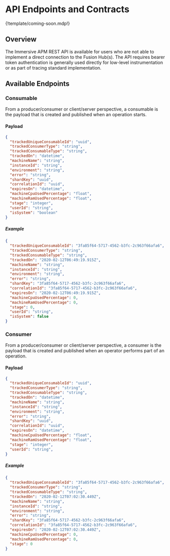 # API Endpoints and Contracts

{!template/coming-soon.mdp!}

## Overview

The Immersive APM REST API is available for users who are not able to implement a direct connection to the Fusion Hub(s).  The API requires bearer token authentication is generally used directly for low-level instrumentation or as part of tracing standard implementation.

## Available Endpoints

### Consumable

From a producer/consumer or client/server perspective, a consumable is the payload that is created and published when an operation starts.

<!--#### Endpoint

`TODO: Url`
-->

#### Payload

```json
{
  "trackedUniqueConsumableId": "uuid",
  "trackedConsumerType": "string",
  "trackedConsumableType": "string",
  "trackedOn": "datetime",
  "machineName": "string",
  "instanceId": "string",
  "environment": "string",
  "error": "string",
  "shardKey": "uuid",
  "correlationId": "uuid",
  "expiresOn": "datetime",
  "machineCpuUsedPercentage": "float",
  "machineRamUsedPercentage": "float",
  "stage": "integer",
  "userId": "string",
  "isSystem": "boolean"
}
```

##### Example

```json
{
  "trackedUniqueConsumableId": "3fa85f64-5717-4562-b3fc-2c963f66afa6",
  "trackedConsumerType": "string",
  "trackedConsumableType": "string",
  "trackedOn": "2020-02-12T06:49:19.915Z",
  "machineName": "string",
  "instanceId": "string",
  "environment": "string",
  "error": "string",
  "shardKey": "3fa85f64-5717-4562-b3fc-2c963f66afa6",
  "correlationId": "3fa85f64-5717-4562-b3fc-2c963f66afa6",
  "expiresOn": "2020-02-12T06:49:19.915Z",
  "machineCpuUsedPercentage": 0,
  "machineRamUsedPercentage": 0,
  "stage": 0,
  "userId": "string",
  "isSystem": false
}
```

### Consumer

From a producer/consumer or client/server perspective, a consumer is the payload that is created and published when an operator performs part of an operation.

<!--#### Endpoint

`TODO: Url`

-->

#### Payload

```json
{
  "trackedUniqueConsumableId": "uuid",
  "trackedConsumerType": "string",
  "trackedConsumableType": "string",
  "trackedOn": "datetime",
  "machineName": "string",
  "instanceId": "string",
  "environment": "string",
  "error": "string",
  "shardKey": "uuid",
  "correlationId": "uuid",
  "expiresOn": "datetime",
  "machineCpuUsedPercentage": "float",
  "machineRamUsedPercentage": "float",
  "stage": "integer",
  "userId": "string",
}
```

##### Example

```json
{
  "trackedUniqueConsumableId": "3fa85f64-5717-4562-b3fc-2c963f66afa6",
  "trackedConsumerType": "string",
  "trackedConsumableType": "string",
  "trackedOn": "2020-02-12T07:02:30.449Z",
  "machineName": "string",
  "instanceId": "string",
  "environment": "string",
  "error": "string",
  "shardKey": "3fa85f64-5717-4562-b3fc-2c963f66afa6",
  "correlationId": "3fa85f64-5717-4562-b3fc-2c963f66afa6",
  "expiresOn": "2020-02-12T07:02:30.449Z",
  "machineCpuUsedPercentage": 0,
  "machineRamUsedPercentage": 0,
  "stage": 0
}
```

<!--
## Authentication

### OAuth 2.0 - Bearer Token

`TODO: How to obtain a token`

`TODO: Supplying the token`

-->
